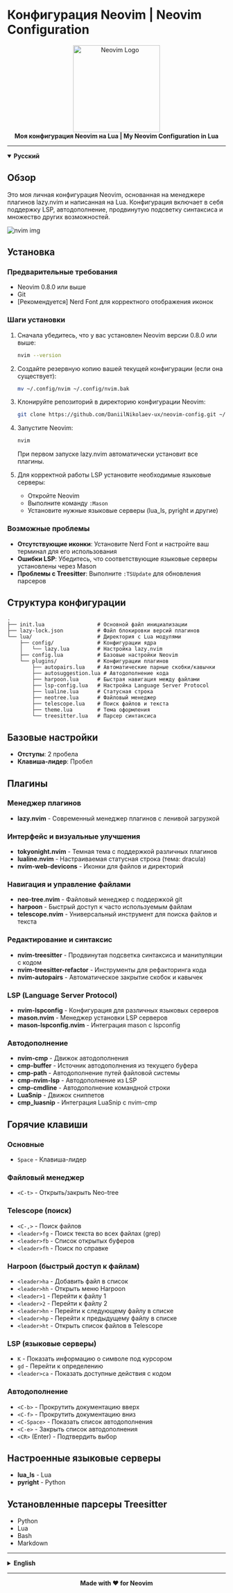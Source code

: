 # Конфигурация Neovim | Neovim Configuration

<div align="center">
  <img src="https://neovim.io/images/logo@2x.png" alt="Neovim Logo" width="200"/>
  <br>
  <strong>Моя конфигурация Neovim на Lua | My Neovim Configuration in Lua</strong>
</div>

---

<details open>
<summary><b>Русский</b></summary>

## Обзор

Это моя личная конфигурация Neovim, основанная на менеджере плагинов lazy.nvim и написанная на Lua. Конфигурация включает в себя поддержку LSP, автодополнение, продвинутую подсветку синтаксиса и множество других возможностей.

![nvim img](https://disk.yandex.ru/i/cC4m31AUGihZHQ)
## Установка

### Предварительные требования
- Neovim 0.8.0 или выше
- Git
- [Рекомендуется] Nerd Font для корректного отображения иконок

### Шаги установки

1. Сначала убедитесь, что у вас установлен Neovim версии 0.8.0 или выше:
   ```bash
   nvim --version
   ```

2. Создайте резервную копию вашей текущей конфигурации (если она существует):
   ```bash
   mv ~/.config/nvim ~/.config/nvim.bak
   ```

3. Клонируйте репозиторий в директорию конфигурации Neovim:
   ```bash
   git clone https://github.com/DaniilNikolaev-ux/neovim-config.git ~/.config/nvim
   ```

4. Запустите Neovim:
   ```bash
   nvim
   ```

   При первом запуске lazy.nvim автоматически установит все плагины.

5. Для корректной работы LSP установите необходимые языковые серверы:
   - Откройте Neovim
   - Выполните команду `:Mason`
   - Установите нужные языковые серверы (lua_ls, pyright и другие)

### Возможные проблемы

- **Отсутствующие иконки**: Установите Nerd Font и настройте ваш терминал для его использования
- **Ошибки LSP**: Убедитесь, что соответствующие языковые серверы установлены через Mason
- **Проблемы с Treesitter**: Выполните `:TSUpdate` для обновления парсеров

## Структура конфигурации

```
.
├── init.lua                 # Основной файл инициализации
├── lazy-lock.json           # Файл блокировки версий плагинов
└── lua/                     # Директория с Lua модулями
    ├── config/              # Конфигурации ядра
    │   └── lazy.lua         # Настройка lazy.nvim
    ├── config.lua           # Базовые настройки Neovim
    └── plugins/             # Конфигурации плагинов
        ├── autopairs.lua    # Автоматические парные скобки/кавычки
        ├── autosuggestion.lua # Автодополнение кода
        ├── harpoon.lua      # Быстрая навигация между файлами
        ├── lsp-config.lua   # Настройка Language Server Protocol
        ├── lualine.lua      # Статусная строка
        ├── neotree.lua      # Файловый менеджер
        ├── telescope.lua    # Поиск файлов и текста
        ├── theme.lua        # Тема оформления
        └── treesitter.lua   # Парсер синтаксиса
```

## Базовые настройки

- **Отступы**: 2 пробела
- **Клавиша-лидер**: Пробел

## Плагины

### Менеджер плагинов
- **lazy.nvim** - Современный менеджер плагинов с ленивой загрузкой

### Интерфейс и визуальные улучшения
- **tokyonight.nvim** - Темная тема с поддержкой различных плагинов
- **lualine.nvim** - Настраиваемая статусная строка (тема: dracula)
- **nvim-web-devicons** - Иконки для файлов и директорий

### Навигация и управление файлами
- **neo-tree.nvim** - Файловый менеджер с поддержкой git
- **harpoon** - Быстрый доступ к часто используемым файлам
- **telescope.nvim** - Универсальный инструмент для поиска файлов и текста

### Редактирование и синтаксис
- **nvim-treesitter** - Продвинутая подсветка синтаксиса и манипуляции с кодом
- **nvim-treesitter-refactor** - Инструменты для рефакторинга кода
- **nvim-autopairs** - Автоматическое закрытие скобок и кавычек

### LSP (Language Server Protocol)
- **nvim-lspconfig** - Конфигурация для различных языковых серверов
- **mason.nvim** - Менеджер установки LSP серверов
- **mason-lspconfig.nvim** - Интеграция mason с lspconfig

### Автодополнение
- **nvim-cmp** - Движок автодополнения
- **cmp-buffer** - Источник автодополнения из текущего буфера
- **cmp-path** - Автодополнение путей файловой системы
- **cmp-nvim-lsp** - Автодополнение из LSP
- **cmp-cmdline** - Автодополнение командной строки
- **LuaSnip** - Движок сниппетов
- **cmp_luasnip** - Интеграция LuaSnip с nvim-cmp

## Горячие клавиши

### Основные
- `Space` - Клавиша-лидер

### Файловый менеджер
- `<C-t>` - Открыть/закрыть Neo-tree

### Telescope (поиск)
- `<C-,>` - Поиск файлов
- `<leader>fg` - Поиск текста во всех файлах (grep)
- `<leader>fb` - Список открытых буферов
- `<leader>fh` - Поиск по справке

### Harpoon (быстрый доступ к файлам)
- `<leader>ha` - Добавить файл в список
- `<leader>hh` - Открыть меню Harpoon
- `<leader>1` - Перейти к файлу 1
- `<leader>2` - Перейти к файлу 2
- `<leader>hn` - Перейти к следующему файлу в списке
- `<leader>hp` - Перейти к предыдущему файлу в списке
- `<leader>ht` - Открыть список файлов в Telescope

### LSP (языковые серверы)
- `K` - Показать информацию о символе под курсором
- `gd` - Перейти к определению
- `<leader>ca` - Показать доступные действия с кодом

### Автодополнение
- `<C-b>` - Прокрутить документацию вверх
- `<C-f>` - Прокрутить документацию вниз
- `<C-Space>` - Показать список автодополнения
- `<C-e>` - Закрыть список автодополнения
- `<CR>` (Enter) - Подтвердить выбор

## Настроенные языковые серверы
- **lua_ls** - Lua
- **pyright** - Python

## Установленные парсеры Treesitter
- Python
- Lua
- Bash
- Markdown
</details>

---

<details>
<summary><b>English</b></summary>

## Overview

This is my personal Neovim configuration, based on the lazy.nvim plugin manager and written in Lua. The configuration includes LSP support, auto-completion, advanced syntax highlighting, and many other features.

![nvim img](https://disk.yandex.ru/i/cC4m31AUGihZHQ)
## Installation

### Prerequisites
- Neovim 0.8.0 or higher
- Git
- [Recommended] Nerd Font for proper icon display

### Installation Steps

1. First, make sure you have Neovim 0.8.0 or higher installed:
   ```bash
   nvim --version
   ```

2. Backup your current Neovim configuration (if it exists):
   ```bash
   mv ~/.config/nvim ~/.config/nvim.bak
   ```

3. Clone the repository to your Neovim configuration directory:
   ```bash
   git clone https://github.com/DaniilNikolaev-ux/neovim-config.git ~/.config/nvim
   ```

4. Launch Neovim:
   ```bash
   nvim
   ```

   On first launch, lazy.nvim will automatically install all plugins.

5. For LSP functionality to work properly, install the required language servers:
   - Open Neovim
   - Run the command `:Mason`
   - Install the desired language servers (lua_ls, pyright, etc.)

### Troubleshooting

- **Missing icons**: Install a Nerd Font and configure your terminal to use it
- **LSP errors**: Make sure the corresponding language servers are installed via Mason
- **Treesitter issues**: Run `:TSUpdate` to update parsers

## Configuration Structure

```
.
├── init.lua                 # Main initialization file
├── lazy-lock.json           # Plugin version lock file
└── lua/                     # Lua modules directory
    ├── config/              # Core configurations
    │   └── lazy.lua         # lazy.nvim setup
    ├── config.lua           # Basic Neovim settings
    └── plugins/             # Plugin configurations
        ├── autopairs.lua    # Automatic brackets/quotes
        ├── autosuggestion.lua # Code completion
        ├── harpoon.lua      # Quick file navigation
        ├── lsp-config.lua   # Language Server Protocol setup
        ├── lualine.lua      # Status line
        ├── neotree.lua      # File manager
        ├── telescope.lua    # File and text search
        ├── theme.lua        # Theme configuration
        └── treesitter.lua   # Syntax parser
```

## Basic Settings

- **Indentation**: 2 spaces
- **Leader key**: Space

## Plugins

### Plugin Manager
- **lazy.nvim** - Modern plugin manager with lazy loading

### Interface and Visual Enhancements
- **tokyonight.nvim** - Dark theme with support for various plugins
- **lualine.nvim** - Customizable status line (theme: dracula)
- **nvim-web-devicons** - Icons for files and directories

### Navigation and File Management
- **neo-tree.nvim** - File manager with git support
- **harpoon** - Quick access to frequently used files
- **telescope.nvim** - Universal tool for file and text search

### Editing and Syntax
- **nvim-treesitter** - Advanced syntax highlighting and code manipulation
- **nvim-treesitter-refactor** - Code refactoring tools
- **nvim-autopairs** - Automatic closing of brackets and quotes

### LSP (Language Server Protocol)
- **nvim-lspconfig** - Configuration for various language servers
- **mason.nvim** - LSP server installation manager
- **mason-lspconfig.nvim** - Integration of mason with lspconfig

### Auto-completion
- **nvim-cmp** - Auto-completion engine
- **cmp-buffer** - Auto-completion source from current buffer
- **cmp-path** - File system path auto-completion
- **cmp-nvim-lsp** - Auto-completion from LSP
- **cmp-cmdline** - Command line auto-completion
- **LuaSnip** - Snippet engine
- **cmp_luasnip** - Integration of LuaSnip with nvim-cmp

## Keybindings

### Core
- `Space` - Leader key

### File Manager
- `<C-t>` - Open/close Neo-tree

### Telescope (search)
- `<C-,>` - Search files
- `<leader>fg` - Search text in all files (grep)
- `<leader>fb` - List open buffers
- `<leader>fh` - Search help documentation

### Harpoon (quick file access)
- `<leader>ha` - Add file to list
- `<leader>hh` - Open Harpoon menu
- `<leader>1` - Go to file 1
- `<leader>2` - Go to file 2
- `<leader>hn` - Go to next file in list
- `<leader>hp` - Go to previous file in list
- `<leader>ht` - Open file list in Telescope

### LSP (language servers)
- `K` - Show information about symbol under cursor
- `gd` - Go to definition
- `<leader>ca` - Show available code actions

### Auto-completion
- `<C-b>` - Scroll documentation up
- `<C-f>` - Scroll documentation down
- `<C-Space>` - Show auto-completion list
- `<C-e>` - Close auto-completion list
- `<CR>` (Enter) - Confirm selection

## Configured Language Servers
- **lua_ls** - Lua
- **pyright** - Python

## Installed Treesitter Parsers
- Python
- Lua
- Bash
- Markdown
</details>

---

<div align="center">
  <p><strong>Made with ♥ for Neovim</strong></p>
</div> 